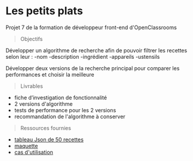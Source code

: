 # Les petits plats

Projet 7 de la formation de développeur front-end d'OpenClassrooms

> Objectifs

Développer un algorithme de recherche afin de pouvoir filtrer les recettes selon leur :
-nom
-description
-ingrédient
-appareils
-ustensils

Développer deux versions de la recherche principal pour comparer les performances et choisir la meilleure

> Livrables

- fiche d’investigation de fonctionnalité
- 2 versions d'algorithme
- tests de performance pour les 2 versions
- recommandation de l'algorithme à conserver

> Ressources fournies

- [tableau Json de 50 recettes](https://github.com/OpenClassrooms-Student-Center/P11-front-end-search-engine/blob/master/recipes.js)
- [maquette](https://www.figma.com/file/xqeE1ZKlHUWi2Efo8r73NK/UI-Design-Les-Petits-Plats-FR?node-id=0%3A1)
- [cas d'utilisation](https://s3-eu-west-1.amazonaws.com/course.oc-static.com/projects/Front-End+V2/P6+Algorithms/Cas+d%E2%80%99utilisation+%2303+Filtrer+les+recettes+dans+l%E2%80%99interface+utilisateur.pdf)
